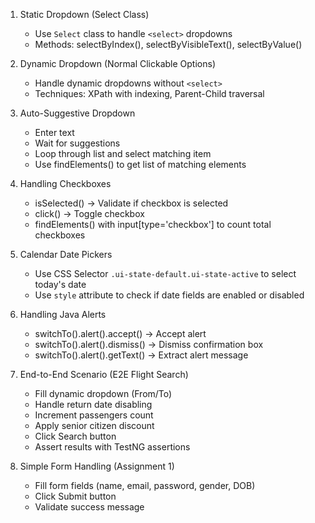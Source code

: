 1. Static Dropdown (Select Class)
    - Use `Select` class to handle `<select>` dropdowns
    - Methods: selectByIndex(), selectByVisibleText(), selectByValue()


2. Dynamic Dropdown (Normal Clickable Options)
    - Handle dynamic dropdowns without `<select>`
    - Techniques: XPath with indexing, Parent-Child traversal


3. Auto-Suggestive Dropdown
    - Enter text
    - Wait for suggestions
    - Loop through list and select matching item
    - Use findElements() to get list of matching elements


4. Handling Checkboxes
    - isSelected() → Validate if checkbox is selected
    - click() → Toggle checkbox
    - findElements() with input[type='checkbox'] to count total checkboxes


5. Calendar Date Pickers
    - Use CSS Selector `.ui-state-default.ui-state-active` to select today's date
    - Use `style` attribute to check if date fields are enabled or disabled


6. Handling Java Alerts
    - switchTo().alert().accept() → Accept alert
    - switchTo().alert().dismiss() → Dismiss confirmation box
    - switchTo().alert().getText() → Extract alert message


7. End-to-End Scenario (E2E Flight Search)
    - Fill dynamic dropdown (From/To)
    - Handle return date disabling
    - Increment passengers count
    - Apply senior citizen discount
    - Click Search button
    - Assert results with TestNG assertions


8. Simple Form Handling (Assignment 1)
    - Fill form fields (name, email, password, gender, DOB)
    - Click Submit button
    - Validate success message